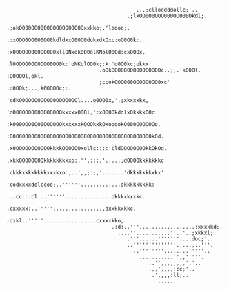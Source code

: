                                                                                                               
                                              ..,;clloddddollc;'..                                            
                                           .;lxOO000OOO000OO000Okdl;.                                         
                                        .;okO000OO0000OOOOOO00O0Oxxkko;.'loooc;.                              
                                      .:xOOO0OO0O0OO0kdldxxO00O0dokxdkOxc:oO0O0k:.                            
                                     ;xO00OOO000O0OO0xllONxok0O0dlKNolO0Od:cxOOOx,                            
                                   .lOOOOO0OO0OOO0OO0k:'oNKclOO0k;:k:'d0O0kc;okkx'                            
                                  .oOkOOO000OOOO0OOOOOc..;;.'k000l.   :OOOOOl,okl.                            
                                  ;ccokOOO000OOOOO0OO0xc'   .d0OOk;...,k0OOOOc;c.                             
                                 'cdkO0OOOOOOOOO0OOOOOOOl....o0OO0x,'.;xkxxxkx,                               
                               'oO00OO0O0OOOOO0OOkxxxxO0Ol,':xOO0OkdolxOkkkkOOc                               
                              :k000OOO0O00OOOOOOkxxxxxkOOOkxkOxooookO000OOOOOOo.                              
                             :O0O00000OOOOOOOOOOOOOOOO00000000OOOOO00OOOOOOOkOd.                              
                            .x0OOOOOOOOOOOkkkkOOOOOOxollc:::::cldOOOOOOOOkkOkOd.                              
                            ,xkkOOOOOOOOkkkkkkkkxo:;'';:::;'.....;dOOOOkkkkkkkc                               
                            .ckkkxkkkkkkkxxxkxo:,..',,;:;,'.......'dkkkkkkkxkx'                               
                              'codxxxxdolccoo;..''''''.............okkkkkkkkk:                                
                                 ..;cc:::cl:..''''''...............okkkxkxxkc.                                
                                   .cxxxxx:..'''''................,dxxkkxkkc.                                 
                                     ;dxkl..'''''.................cxxxxkko,                                   
                                      .:d:..'''..................:xxxkkd;.                                    
                                        ....''...........''..'..;xkkxl;.                                      
                                           .'''......'''''''...:doc;'..                                       
                                           ..''''''''''''''....,,..'''.                                       
                                             ..''''''''........'''''..                                        
                                               ...........'',,'''''.                                          
                                                  ..'',,,,,,,,','..                                           
                                                  .,,',,,,:cc;'..                                             
                                                   .',,,,:ll;..                                               
                                                     ......                   
